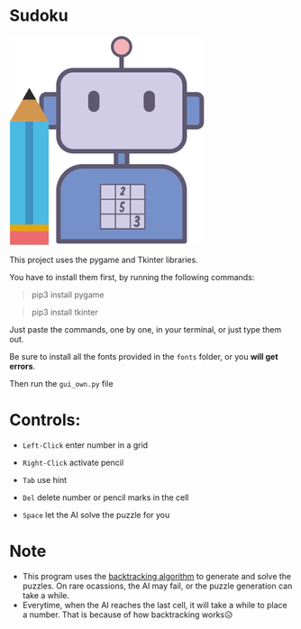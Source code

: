 # Sudoku

![Logo](https://github.com/AgnirudraSil/Sudoku/blob/master/icon.png)


This project uses the pygame and Tkinter libraries.

You have to install them first, by running the following commands:

> pip3 install pygame

> pip3 install tkinter

Just paste the commands, one by one, in your terminal, or just type them out.

Be sure to install all the fonts provided in the `fonts` folder, or you **will get errors**.

Then run the `gui_own.py` file

# Controls:

* `Left-Click` enter number in a grid

* `Right-Click` activate pencil

* `Tab` use hint

* `Del` delete number or pencil marks in the cell

* `Space` let the AI solve the puzzle for you

# Note

* This program uses the [backtracking algorithm](https://en.wikipedia.org/wiki/Backtracking) to generate and solve the puzzles. On rare ocassions, the AI may fail, or the puzzle generation can take a while.
* Everytime, when the AI reaches the last cell, it will take a while to place a number. That is because of how backtracking works😥
